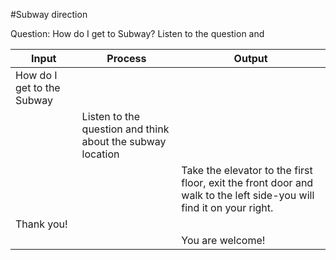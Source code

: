 #Subway direction

Question: How do I get to Subway?
Listen to the question and 

|Input	   |Process			|Output		|
|----------|----------------------------|---------------|
|How do I get to the Subway|
|	   |Listen to the question and think about the subway location|
|	   |                            |Take the elevator to the first floor, exit the front door and walk to the left side-you will find it on your right.|
|Thank you! |
|	   |                            |You are welcome!| 
